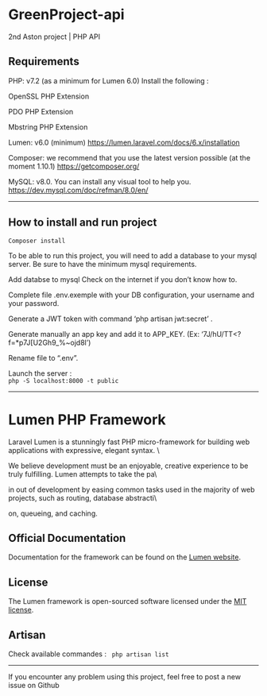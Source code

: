 # GreenProject-api 

2nd Aston project |  PHP API 

  

## Requirements 

PHP: v7.2 (as a minimum for Lumen 6.0)  Install the following : 

OpenSSL PHP Extension 

PDO PHP Extension 

Mbstring PHP Extension 

Lumen: v6.0 (minimum) 
https://lumen.laravel.com/docs/6.x/installation 

Composer: we recommend that you use the latest version possible (at the moment 1.10.1) 
https://getcomposer.org/ 

MySQL: v8.0. You can install any visual tool to help you. 
https://dev.mysql.com/doc/refman/8.0/en/ 
 

---------------------------------------------- 

## How to install and run project 
 
`Composer install` 
 
To be able to run this project, you will need to add a database to your mysql server. 
Be sure to have the minimum mysql requirements. 
 
Add databse to mysql 
Check on the internet if you don’t know how to. 
 

Complete file .env.exemple with your DB configuration, your username and your password. 

Generate a JWT token with command ‘php artisan jwt:secret’ . 
 
Generate manually an app key and add it to APP_KEY. (Ex: ‘7J/hU/TT<?f=*p7J[U2Gh9_%~ojd8l’)  

Rename file to “.env”. 
 
Launch the server :  
`php -S localhost:8000 -t public` 
 

---------------------------------------------- 

 

# Lumen PHP Framework 

 Laravel Lumen is a stunningly fast PHP micro-framework for building web applications with expressive, elegant syntax. \ 

We believe development must be an enjoyable, creative experience to be truly fulfilling. Lumen attempts to take the pa\ 

in out of development by easing common tasks used in the majority of web projects, such as routing, database abstracti\ 

on, queueing, and caching. 

## Official Documentation  

Documentation for the framework can be found on the [Lumen website](https://lumen.laravel.com/docs).  

## License 

The Lumen framework is open-sourced software licensed under the [MIT license](https://opensource.org/licenses/MIT). 

 
## Artisan 
 
Check available commandes : 
` php artisan list` 


---------------------------------------------- 

If you encounter any problem using this project, feel free to post a new issue on Github